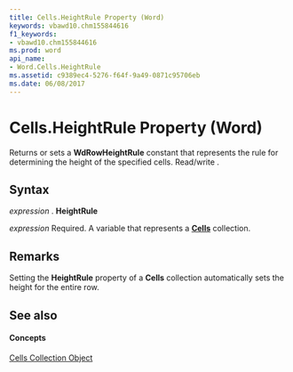 ```yaml
---
title: Cells.HeightRule Property (Word)
keywords: vbawd10.chm155844616
f1_keywords:
- vbawd10.chm155844616
ms.prod: word
api_name:
- Word.Cells.HeightRule
ms.assetid: c9389ec4-5276-f64f-9a49-0871c95706eb
ms.date: 06/08/2017
---
```



# Cells.HeightRule Property (Word)

Returns or sets a **WdRowHeightRule** constant that represents the rule for determining the height of the specified cells. Read/write .


## Syntax

 _expression_ . **HeightRule**

 _expression_ Required. A variable that represents a **[Cells](cells-object-word.md)** collection.


## Remarks

Setting the **HeightRule** property of a **Cells** collection automatically sets the height for the entire row.


## See also


#### Concepts


[Cells Collection Object](cells-object-word.md)

